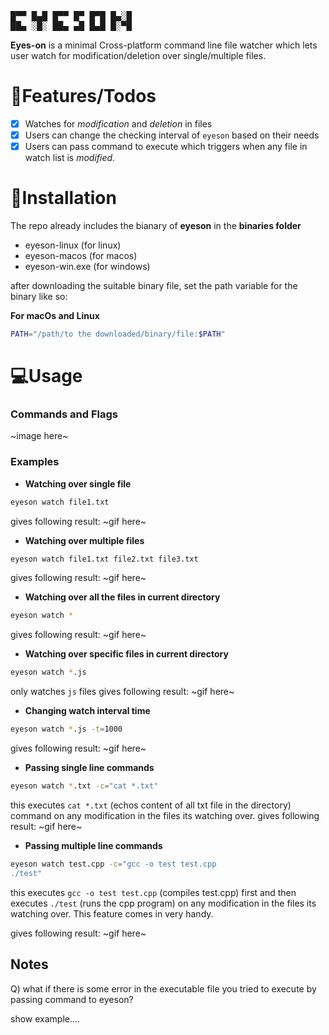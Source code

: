 <pre>
█▀▀ █▄█ █▀▀ █▀ █▀█ █▄░█
██▄ ░█░ ██▄ ▄█ █▄█ █░▀█
</pre>

**Eyes-on** is a minimal Cross-platform command line file watcher which lets user watch for modification/deletion over single/multiple files.


# 📃Features/Todos

- [x]  Watches for *modification* and *deletion* in files
- [x]  Users can change the checking interval of `eyeson` based on their needs
- [x]  Users can pass command to execute which triggers when any file in watch list is *modified*.

# 🔧Installation

The repo already includes the bianary of **eyeson** in the **binaries folder**

- eyeson-linux (for linux)
- eyeson-macos (for macos)
- eyeson-win.exe (for windows)

after downloading the suitable binary file, set the path variable for the binary like so:

**For macOs and Linux**
```bash
PATH="/path/to the downloaded/binary/file:$PATH"
```

# 💻Usage

### Commands and Flags

~image here~

### Examples

- **Watching over single file**

```bash
eyeson watch file1.txt
```
gives following result:
~gif here~

- **Watching over multiple files**

```bash
eyeson watch file1.txt file2.txt file3.txt
```
gives following result:
~gif here~

- **Watching over all the files in current directory**

```bash
eyeson watch *
```
gives following result:
~gif here~

- **Watching over specific files in current directory**

```bash
eyeson watch *.js
```
only  watches  `js` files
gives following result:
~gif here~

- **Changing watch interval time**

```bash
eyeson watch *.js -t=1000
```
gives following result:
~gif here~

- **Passing single line commands**

```bash
eyeson watch *.txt -c="cat *.txt"
```
this executes `cat *.txt` (echos content of all txt file in the directory) command on any modification in the files its watching over.
gives following result:
~gif here~

- **Passing multiple line commands**

```bash
eyeson watch test.cpp -c="gcc -o test test.cpp
./test"
```
this executes `gcc -o test test.cpp` (compiles test.cpp)  first and then executes `./test` (runs the cpp program) on any modification in the files its watching over. This feature comes in very handy.

gives following result:
~gif here~

## Notes

Q) what if there is some error in the executable file you tried to execute by passing command to eyeson?

show example....

